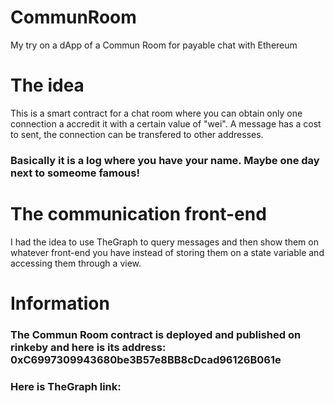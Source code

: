 # CommunRoom
My try on a dApp of a Commun Room for payable chat with Ethereum

# The idea
This is a smart contract for a chat room where you can obtain only one connection a accredit it with a certain value of "wei".
A message has a cost to sent, the connection can be transfered to other addresses. 
### Basically it is a log where you have your name. Maybe one day next to someome famous!

# The communication front-end
I had the idea to use TheGraph to query messages and then show them on whatever front-end you have instead of storing them on a state variable and accessing them through a view.

# Information
### The Commun Room contract is deployed and published on rinkeby and here is its address: 0xC6997309943680be3B57e8BB8cDcad96126B061e
### Here is TheGraph link: 
